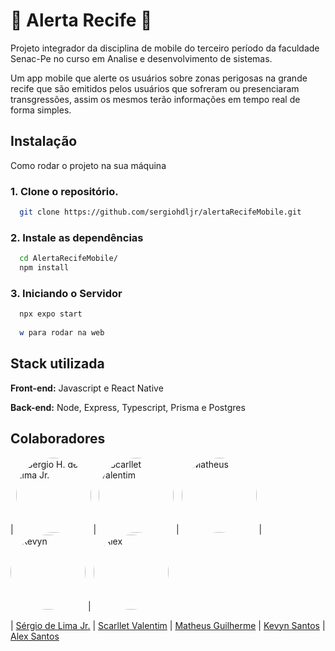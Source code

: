 # 🚨 Alerta Recife 🚨

 Projeto integrador da disciplina de mobile do terceiro período da faculdade Senac-Pe no curso em Analise e desenvolvimento de sistemas.

 Um app mobile que alerte os usuários sobre zonas perigosas na grande recife que são emitidos pelos usuários  que sofreram ou  presenciaram  transgressões, assim os mesmos terão informações em tempo real de forma simples.

## Instalação

Como rodar o projeto na sua máquina

### 1. Clone o repositório.

```bash
  git clone https://github.com/sergiohdljr/alertaRecifeMobile.git
```

### 2. Instale as dependências

```bash
  cd AlertaRecifeMobile/
  npm install
```

### 3. Iniciando o Servidor

```bash
  npx expo start
  
  w para rodar na web
```

## Stack utilizada

**Front-end:** Javascript e React Native

**Back-end:** Node, Express, Typescript, Prisma e Postgres

## Colaboradores

| <img style="border-radius: 50%;" src="https://avatars.githubusercontent.com/u/102623806?v=4" width="120px;" alt="Sérgio H. de Lima Jr."/> | <img style="border-radius: 50%;" src="https://avatars.githubusercontent.com/u/125518211?v=4" width="120px;" alt="Scarllet Valentim"/> |  <img style="border-radius: 50%;" src="https://avatars.githubusercontent.com/u/60006415?v=4" width="120px;" alt="Matheus"/> | <img style="border-radius: 50%;" src="https://avatars.githubusercontent.com/u/110067323?v=4" width="120px;" alt="Kevyn"/>  | <img style="border-radius: 50%;" src="https://avatars.githubusercontent.com/u/91097515?v=4" width="120px;" alt="Alex"/> 

| [Sérgio de Lima Jr.](https://github.com/sergiohdljr) | [Scarllet Valentim](https://github.com/) | [Matheus Guilherme](https://github.com/MatheusGSR) | [Kevyn Santos](https://github.com/KevynSantos23) | [Alex Santos](https://github.com/AlexKEKW)
